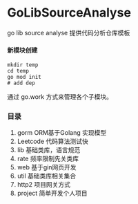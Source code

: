# GoLibSourceAnalyse
go lib source analyse
提供代码分析仓库模板

#### 新模块创建
```shell
mkdir temp
cd temp
go mod init
# add dep
```

通过 go.work 方式来管理各个子模块。

### 目录
1. gorm ORM基于Golang 实现模型
2. Leetcode 代码算法测试快
3. lib 基础类库，语言规范
4. rate 频率限制先关类库
5. web 基于gin网页开发
6. util 基础类库相关集合
7. http2 项目网关方式
8. project 简单开发个人项目
